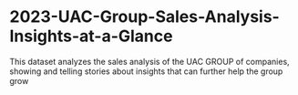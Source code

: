 # 2023-UAC-Group-Sales-Analysis-Insights-at-a-Glance
This dataset analyzes the sales analysis of the UAC GROUP of companies, showing and telling stories about insights that can further help the group grow
